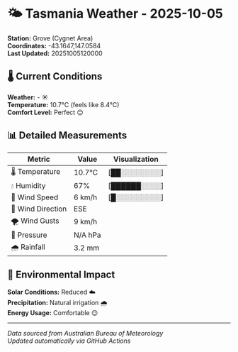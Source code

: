 # 🌤️ Tasmania Weather - 2025-10-05

**Station:** Grove (Cygnet Area)  
**Coordinates:** -43.1647,147.0584  
**Last Updated:** 20251005120000

## 🌡️ Current Conditions

**Weather:** - ☀️  
**Temperature:** 10.7°C (feels like 8.4°C)  
**Comfort Level:** Perfect 😌

## 📊 Detailed Measurements

| Metric | Value | Visualization |
|--------|-------|---------------|
| 🌡️ Temperature | 10.7°C | [██░░░░░░░░] |
| 💧 Humidity | 67% | [██████░░░░] |
| 💨 Wind Speed | 6 km/h | [█░░░░░░░░░] |
| 🧭 Wind Direction | ESE | |
| 🌪️ Wind Gusts | 9 km/h | |
| 🔽 Pressure | N/A hPa | |
| 🌧️ Rainfall | 3.2 mm | |

## 🌱 Environmental Impact

**Solar Conditions:** Reduced ☁️  
**Precipitation:** Natural irrigation 🌧️  
**Energy Usage:** Comfortable 😌

---
*Data sourced from Australian Bureau of Meteorology*  
*Updated automatically via GitHub Actions*
